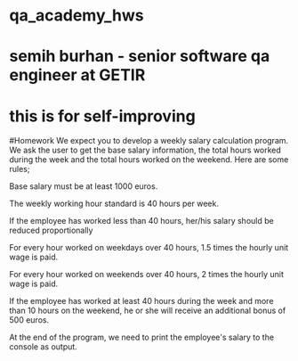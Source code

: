 # qa_academy_hws

# semih burhan - senior software qa engineer at GETIR

# this is for self-improving

#Homework
We expect you to develop a weekly salary calculation program. We ask the user to get the base salary information, the total hours worked during the week and the total hours worked on the weekend. Here are some rules;

Base salary must be at least 1000 euros.

The weekly working hour standard is 40 hours per week.

If the employee has worked less than 40 hours, her/his salary should be reduced proportionally

For every hour worked on weekdays over 40 hours, 1.5 times the hourly unit wage is paid.

For every hour worked on weekends over 40 hours, 2 times the hourly unit wage is paid.

If the employee has worked at least 40 hours during the week and more than 10 hours on the weekend, he or she will receive an additional bonus of 500 euros.

At the end of the program, we need to print the employee's salary to the console as output.
